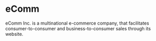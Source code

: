 # eComm 
eComm Inc. is a multinational e-commerce company, that facilitates consumer-to-consumer and business-to-consumer sales through its website.